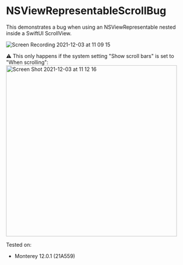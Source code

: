 # NSViewRepresentableScrollBug

This demonstrates a bug when using an NSViewRepresentable nested inside a SwiftUI ScrollView.

![Screen Recording 2021-12-03 at 11 09 15](https://user-images.githubusercontent.com/121539/144673383-b3ef44f7-32b9-4583-9eb3-ba65e3dc508d.gif)

⚠️ This only happens if the system setting "Show scroll bars" is set to "When scrolling":
<img width="467" alt="Screen Shot 2021-12-03 at 11 12 16" src="https://user-images.githubusercontent.com/121539/144673440-0ce9f6d5-6cb1-4bb9-8db6-8e9b1e323eba.png">


Tested on:
- Monterey 12.0.1 (21A559)
